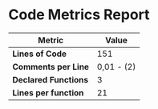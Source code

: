 # Code Metrics Report

| Metric                          | Value       |
|---------------------------------|-------------|
| **Lines of Code**               | 151         |
| **Comments per Line**           | 0,01 - (2)  |
| **Declared Functions**          | 3           |
| **Lines per function**          | 21          |

